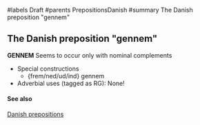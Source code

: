 ﻿#labels Draft
#parents PrepositionsDanish
#summary The Danish preposition "gennem"


## The Danish preposition "gennem" ##

**GENNEM** Seems to occur only with nominal complements

  * Special constructions
    * {frem/ned/ud/ind} gennem
  * Adverbial uses (tagged as RG): None!

#### See also ####


[Danish prepositions](PrepositionsDanish.md)
